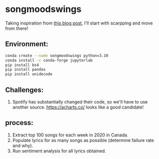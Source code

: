 # songmoodswings

Taking inspiration from [this blog post](https://jennifer-franklin.medium.com/how-to-scrape-the-most-popular-songs-on-spotify-using-python-8a8979fa6b06), I'll start with scarpping and move from there!

## Environment:
```sh
conda create --name songmoodswings python=3.10
conda install -c conda-forge jupyterlab
pip install bs4
pip install pandas
pip install unidecode
```

## Challenges:

1. Spotify has substantially changed their code, so we'll have to use another source. https://acharts.co/ looks like a good candidate!


## process:

1. Extract top 100 songs for each week in 2020 in Canada.
2. Populate lyrics for as many songs as possible (determine failure rate and why).
3. Run sentiment analysis for all lyrics obtained.
